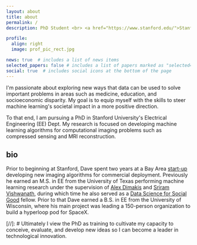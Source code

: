```yaml
---
layout: about
title: about
permalink: /
description: PhD Student <br> <a href="https://www.stanford.edu/">Stanford University</a>

profile:
  align: right
  image: prof_pic_rect.jpg

news: true  # includes a list of news items
selected_papers: false # includes a list of papers marked as "selected={true}"
social: true  # includes social icons at the bottom of the page
---
```


I'm passionate about exploring new ways that data can be used to solve important problems in areas such as medicine, education, and socioeconomic disparity. 
My goal is to equip myself with the skills to steer machine learning's societal impact in a more positive direction.

To that end, I am pursuing a PhD in Stanford University's Electrical Engineering (EE) Dept. 
My research is focused on developing machine learning algorithms for computational imaging problems such as compressed sensing and MRI reconstruction. 

## bio
Prior to beginning at Stanford, Dave spent two years at a Bay Area <a href="https://subtlemedical.com/">start-up</a> developing new imaging algorithms for commercial deployment. 
Previously he earned an M.S. in EE from the University of Texas performing machine learning research under the supervision of <a href="https://users.ece.utexas.edu/~dimakis/">Alex Dimakis</a>
and <a href="http://sriram.utlinc.org/#/">Sriram Vishwanath</a>, during which time he also served as a <a href="https://www.dssgfellowship.org/">Data Science for Social Good</a> fellow. 
Prior to that Dave earned a B.S. in EE from the University of Wisconsin, where his main project was leading a 150-person organization to build a hyperloop pod for SpaceX.

[//]: # Ultimately I view the PhD as training to cultivate my capacity to conceive, evaluate, and develop new ideas so I can become a leader in technological innovation.
